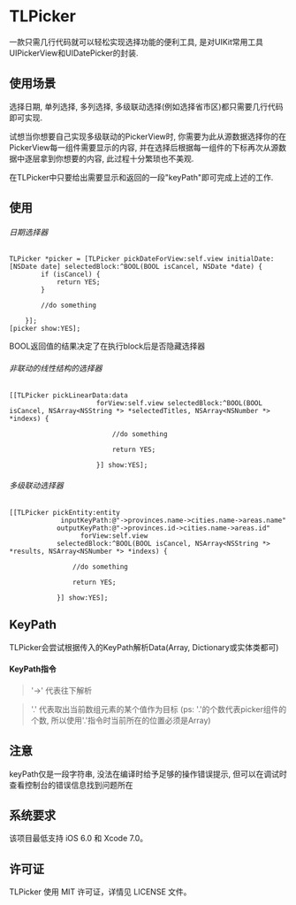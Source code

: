 # TLPicker
一款只需几行代码就可以轻松实现选择功能的便利工具, 是对UIKit常用工具UIPickerView和UIDatePicker的封装.

## 使用场景
选择日期, 单列选择, 多列选择, 多级联动选择(例如选择省市区)都只需要几行代码即可实现.

试想当你想要自己实现多级联动的PickerView时, 你需要为此从源数据选择你的在PickerView每一组件需要显示的内容, 并在选择后根据每一组件的下标再次从源数据中逐层拿到你想要的内容, 此过程十分繁琐也不美观.

在TLPicker中只要给出需要显示和返回的一段"keyPath"即可完成上述的工作.


## 使用

###### 日期选择器
```objc
TLPicker *picker = [TLPicker pickDateForView:self.view initialDate:[NSDate date] selectedBlock:^BOOL(BOOL isCancel, NSDate *date) {
        if (isCancel) {
            return YES;
        }
        
        //do something
        
    }];
[picker show:YES];
```


BOOL返回值的结果决定了在执行block后是否隐藏选择器



###### 非联动的线性结构的选择器
```objc
[[TLPicker pickLinearData:data
                      forView:self.view selectedBlock:^BOOL(BOOL isCancel, NSArray<NSString *> *selectedTitles, NSArray<NSNumber *> *indexs) {
                          
                          //do something
                          
                          return YES;
                          
                      }] show:YES];
```



###### 多级联动选择器
```
[[TLPicker pickEntity:entity
             inputKeyPath:@"->provinces.name->cities.name->areas.name"
            outputKeyPath:@"->provinces.id->cities.name->areas.id"
                  forView:self.view
            selectedBlock:^BOOL(BOOL isCancel, NSArray<NSString *> *results, NSArray<NSNumber *> *indexs) {
                
                //do something
                
                return YES;
                
            }] show:YES];
```

## KeyPath
TLPicker会尝试根据传入的KeyPath解析Data(Array, Dictionary或实体类都可)

#### KeyPath指令
> '->'  代表往下解析 

> '.'  代表取出当前数组元素的某个值作为目标   (ps: '.'的个数代表picker组件的个数, 所以使用'.'指令时当前所在的位置必须是Array) 


## 注意

keyPath仅是一段字符串, 没法在编译时给予足够的操作错误提示, 但可以在调试时查看控制台的错误信息找到问题所在

## 系统要求

该项目最低支持 iOS 6.0 和 Xcode 7.0。


## 许可证

TLPicker 使用 MIT 许可证，详情见 LICENSE 文件。

